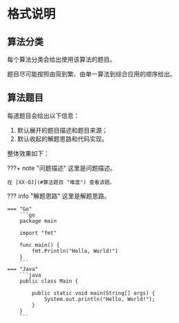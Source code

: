 # 格式说明

## 算法分类

每个算法分类会给出使用该算法的题目。

题目尽可能按照由简到繁、由单一算法到综合应用的顺序给出。

## 算法题目

每道题目会给出以下信息：

1. 默认展开的题目描述和题目来源；
2. 默认收起的解题思路和代码实现。

整体效果如下：

???+ note "问题描述"
    这里是问题描述。
    
    在 [XX-OJ](#算法题目 "难度") 查看该题。

??? info "解题思路"
    这里是解题思路。

    === "Go"
        ```go
        package main

        import "fmt"

        func main() {
            fmt.Println("Hello, World!")
        }
        ```
    === "Java"
        ```java
        public class Main {

            public static void main(String[] args) {
                System.out.println("Hello, World!");
            }
        }
        ```
